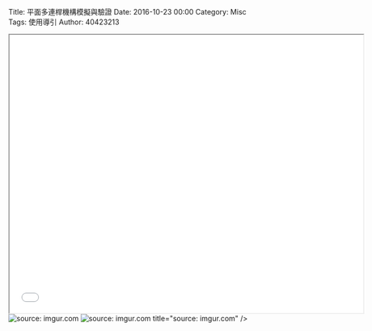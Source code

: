 Title: 平面多連桿機構模擬與驗證
Date: 2016-10-23 00:00
Category: Misc
Tags: 使用導引
Author: 40423213

<iframe src="file:///Y:/tmp/40423213/w12/w12-1.html" width="700" height="550"></iframe>
<img src="Y:\tmp\2016fallcadp_hw\w12\1.png" title="source: imgur.com" /></a>
<img src="Y:\tmp\2016fallcadp_hw\w12\2.png" title="source: imgur.com" /></a>
title="source: imgur.com" /></a>
